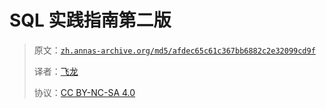 # SQL 实践指南第二版

> 原文：[`zh.annas-archive.org/md5/afdec65c61c367bb6882c2e32099cd9f`](https://zh.annas-archive.org/md5/afdec65c61c367bb6882c2e32099cd9f)
> 
> 译者：[飞龙](https://github.com/wizardforcel)
> 
> 协议：[CC BY-NC-SA 4.0](http://creativecommons.org/licenses/by-nc-sa/4.0/)